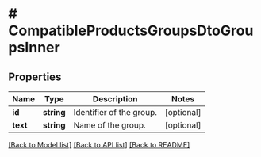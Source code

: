 # # CompatibleProductsGroupsDtoGroupsInner

## Properties

Name | Type | Description | Notes
------------ | ------------- | ------------- | -------------
**id** | **string** | Identifier of the group. | [optional]
**text** | **string** | Name of the group. | [optional]

[[Back to Model list]](../../README.md#models) [[Back to API list]](../../README.md#endpoints) [[Back to README]](../../README.md)
